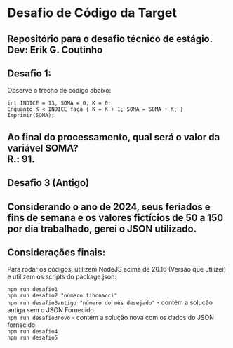 # Desafio de Código da Target  
Repositório para o desafio técnico de estágio.  
Dev: Erik G. Coutinho
---
## Desafio 1:
Observe o trecho de código abaixo:  
```
int INDICE = 13, SOMA = 0, K = 0;
Enquanto K < INDICE faça { K = K + 1; SOMA = SOMA + K; }
Imprimir(SOMA);
```
Ao final do processamento, qual será o valor da variável SOMA?  
R.: 91.
---
## Desafio 3 (Antigo)

Considerando o ano de 2024, seus feriados e fins de semana e os valores fictícios de 50 a 150 por dia trabalhado, gerei o JSON utilizado.
---
## Considerações finais:

Para rodar os códigos, utilizem NodeJS acima de 20.16 (Versão que utilizei) e utilizem os scripts do package.json:

`npm run desafio1`  
`npm run desafio2 "número fibonacci"`  
`npm run desafio3antigo "número do mês desejado"` - contém a solução antiga sem o JSON Fornecido.  
`npm run desafio3novo` - contém a solução nova com os dados do JSON fornecido.  
`npm run desafio4`  
`npm run desafio5`
